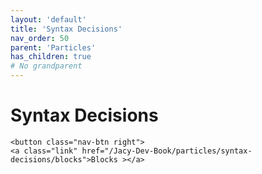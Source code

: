 ```yaml
---
layout: 'default'
title: 'Syntax Decisions'
nav_order: 50
parent: 'Particles'
has_children: true
# No grandparent
---
```


# Syntax Decisions
<div class="nav-btn-block">
    
    <button class="nav-btn right">
    <a class="link" href="/Jacy-Dev-Book/particles/syntax-decisions/blocks">Blocks ></a>
</button>

</div>
